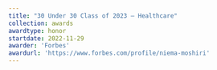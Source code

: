 ```yaml
---
title: "30 Under 30 Class of 2023 — Healthcare"
collection: awards
awardtype: honor
startdate: 2022-11-29
awarder: 'Forbes'
awardurl: 'https://www.forbes.com/profile/niema-moshiri'
---
```

